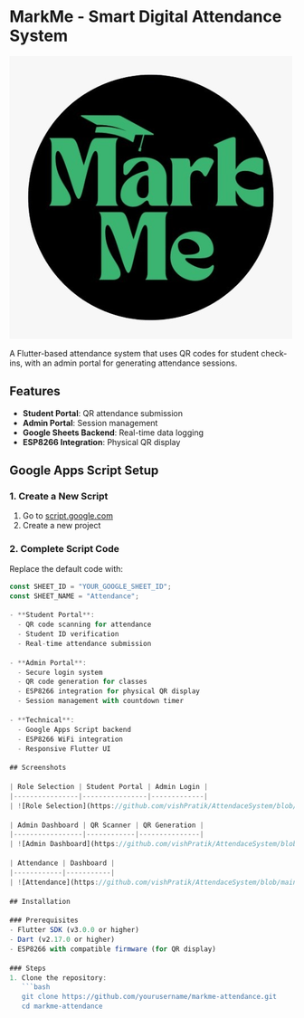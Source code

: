 # MarkMe - Smart Digital Attendance System

![App Logo](https://github.com/vishPratik/AttendaceSystem/blob/main/assets/Logo.jpeg) <!-- Replace with your actual logo -->

A Flutter-based attendance system that uses QR codes for student check-ins, with an admin portal for generating attendance sessions.

## Features

- **Student Portal**: QR attendance submission
- **Admin Portal**: Session management
- **Google Sheets Backend**: Real-time data logging
- **ESP8266 Integration**: Physical QR display

## Google Apps Script Setup

### 1. Create a New Script
1. Go to [script.google.com](https://script.google.com)
2. Create a new project 

### 2. Complete Script Code
Replace the default code with:

```javascript
const SHEET_ID = "YOUR_GOOGLE_SHEET_ID";
const SHEET_NAME = "Attendance";

- **Student Portal**:
  - QR code scanning for attendance
  - Student ID verification
  - Real-time attendance submission

- **Admin Portal**:
  - Secure login system
  - QR code generation for classes
  - ESP8266 integration for physical QR display
  - Session management with countdown timer

- **Technical**:
  - Google Apps Script backend
  - ESP8266 WiFi integration
  - Responsive Flutter UI

## Screenshots

| Role Selection | Student Portal | Admin Login |
|----------------|----------------|-------------|
| ![Role Selection](https://github.com/vishPratik/AttendaceSystem/blob/main/assets/Main%20Page.jpeg) | ![Student Portal](https://github.com/vishPratik/AttendaceSystem/blob/main/assets/Student%20Dashboard.jpeg) | ![Admin Login](https://github.com/vishPratik/AttendaceSystem/blob/main/assets/Admin%20Login.jpeg) |

| Admin Dashboard | QR Scanner | QR Generation |
|-----------------|------------|---------------|
| ![Admin Dashboard](https://github.com/vishPratik/AttendaceSystem/blob/main/assets/Admin%20Dashboard.jpeg) | ![QR Scanner](https://github.com/vishPratik/AttendaceSystem/blob/main/assets/QR_SCAN.jpeg) | ![QR Generation](https://github.com/vishPratik/AttendaceSystem/blob/main/assets/QR.jpeg) |

| Attendance | Dashboard | 
|------------|-----------|
| ![Attendance](https://github.com/vishPratik/AttendaceSystem/blob/main/assets/Attendance%20log.png) | ![Dashboard](https://github.com/vishPratik/AttendaceSystem/blob/main/assets/Attendance%20Dashboard.png) |

## Installation

### Prerequisites
- Flutter SDK (v3.0.0 or higher)
- Dart (v2.17.0 or higher)
- ESP8266 with compatible firmware (for QR display)

### Steps
1. Clone the repository:
   ```bash
   git clone https://github.com/yourusername/markme-attendance.git
   cd markme-attendance

